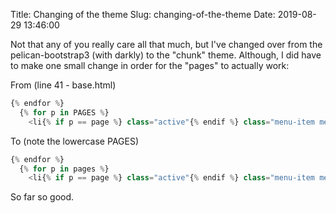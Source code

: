 Title: Changing of the theme
Slug: changing-of-the-theme
Date: 2019-08-29 13:46:00

Not that any of you really care all that much, but I've changed over from the pelican-bootstrap3 (with darkly) to the "chunk" theme. Although, I did have to make one small change in order for the "pages" to actually work:

From (line 41 - base.html)
```python
{% endfor %}
  {% for p in PAGES %}
	<li{% if p == page %} class="active"{% endif %} class="menu-item menu-item-type-post_type 	menu-item-object-page"><a href="{{ SITEURL }}/{{ p.url }}">{{ p.title }}</a></li>
```

To (note the lowercase PAGES)
```python
{% endfor %}
  {% for p in pages %}
	<li{% if p == page %} class="active"{% endif %} class="menu-item menu-item-type-post_type 	menu-item-object-page"><a href="{{ SITEURL }}/{{ p.url }}">{{ p.title }}</a></li>
```
So far so good.